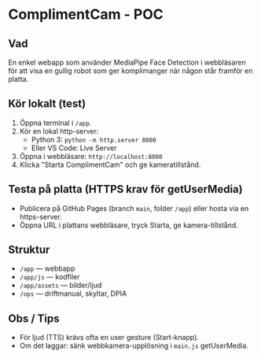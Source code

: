 # ComplimentCam - POC

## Vad
En enkel webapp som använder MediaPipe Face Detection i webbläsaren för att visa en gullig robot som ger komplimanger när någon står framför en platta.

## Kör lokalt (test)
1. Öppna terminal i `/app`.
2. Kör en lokal http-server:
   - Python 3: `python -m http.server 8000`
   - Eller VS Code: Live Server
3. Öppna i webbläsare: `http://localhost:8000`
4. Klicka "Starta ComplimentCam" och ge kameratillstånd.

## Testa på platta (HTTPS krav för getUserMedia)
- Publicera på GitHub Pages (branch `main`, folder `/app`) eller hosta via en https-server.
- Öppna URL i plattans webbläsare, tryck Starta, ge kamera-tillstånd.

## Struktur
- `/app` — webbapp
- `/app/js` — kodfiler
- `/app/assets` — bilder/ljud
- `/ops` — driftmanual, skyltar, DPIA

## Obs / Tips
- För ljud (TTS) krävs ofta en user gesture (Start-knapp).
- Om det laggar: sänk webbkamera-upplösning i `main.js` getUserMedia.
